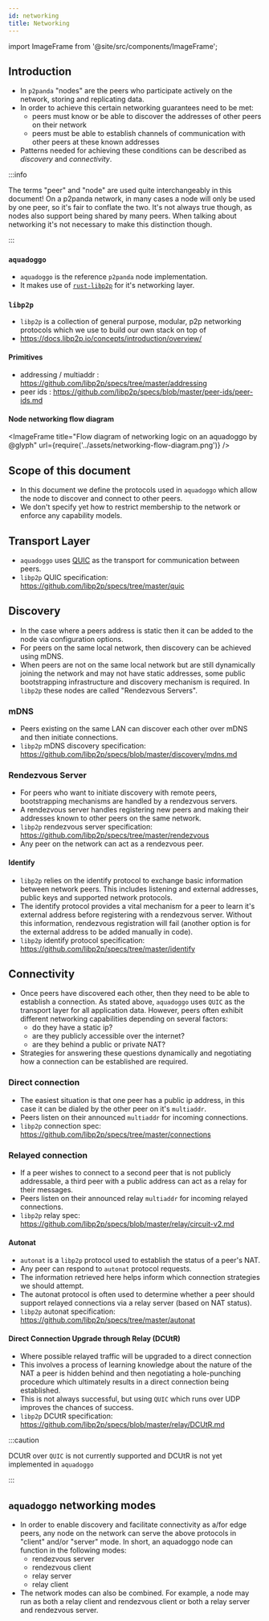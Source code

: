 ```yaml
---
id: networking
title: Networking
---
```


import ImageFrame from '@site/src/components/ImageFrame';

## Introduction

- In `p2panda` "nodes" are the peers who participate actively on the network, storing and replicating data.
- In order to achieve this certain networking guarantees need to be met:
  - peers must know or be able to discover the addresses of other peers on their network
  - peers must be able to establish channels of communication with other peers at these known addresses
- Patterns needed for achieving these conditions can be described as _discovery_ and
  _connectivity_.

:::info 

The terms "peer" and "node" are used quite interchangeably in this document! On a p2panda network, in
many cases a node will only be used by one peer, so it's fair to conflate the two. It's not
always true though, as nodes also support being shared by many peers. When talking about
networking it's not necessary to make this distinction though.

:::

### `aquadoggo`

- `aquadoggo` is the reference `p2panda` node implementation.
- It makes use of [`rust-libp2p`](https://github.com/libp2p/rust-libp2p) for it's networking layer.

### `libp2p`

- `libp2p` is a collection of general purpose, modular, p2p networking protocols which we use to build our own stack on top of
- https://docs.libp2p.io/concepts/introduction/overview/

#### Primitives

- addressing / multiaddr : https://github.com/libp2p/specs/tree/master/addressing
- peer ids : https://github.com/libp2p/specs/blob/master/peer-ids/peer-ids.md

#### Node networking flow diagram

<ImageFrame
title="Flow diagram of networking logic on an aquadoggo by @glyph"
url={require('../assets/networking-flow-diagram.png')}
/>

## Scope of this document

- In this document we define the protocols used in `aquadoggo` which allow the node to discover
  and connect to other peers.
- We don't specify yet how to restrict membership to the network or enforce any capability models.

## Transport Layer

- `aquadoggo` uses [QUIC](https://en.wikipedia.org/wiki/QUIC) as the transport for communication between peers.
- `libp2p` QUIC specification: https://github.com/libp2p/specs/tree/master/quic

## Discovery

- In the case where a peers address is static then it can be added to the node via configuration
  options.
- For peers on the same local network, then discovery can be achieved using mDNS.
- When peers are not on the same local network but are still dynamically joining the network and
  may not have static addresses, some public bootstrapping infrastructure and discovery mechanism
  is required. In `libp2p` these nodes are called "Rendezvous Servers".

### mDNS

- Peers existing on the same LAN can discover each other over mDNS and then initiate connections.
- `libp2p` mDNS discovery specification: https://github.com/libp2p/specs/blob/master/discovery/mdns.md

### Rendezvous Server

- For peers who want to initiate discovery with remote peers, bootstrapping mechanisms are handled by a rendezvous servers.
- A rendezvous server handles registering new peers and making their addresses known to other
  peers on the same network.
- `libp2p` rendezvous server specification: https://github.com/libp2p/specs/tree/master/rendezvous
- Any peer on the network can act as a rendezvous peer.

#### Identify

- `libp2p` relies on the identify protocol to exchange basic information between network peers. This includes listening and external addresses, public keys and supported network protocols.
- The identify protocol provides a vital mechanism for a peer to learn it's external address before registering with a rendezvous server. Without this information, rendezvous registration will fail (another option is for the external address to be added manually in code).
- `libp2p` identify protocol specification: https://github.com/libp2p/specs/tree/master/identify

## Connectivity

- Once peers have discovered each other, then they need to be able to establish a connection. As stated above, `aquadoggo` uses `QUIC` as the transport layer for all application data. However, peers often exhibit different networking capabilities depending on several factors:
  - do they have a static ip?
  - are they publicly accessible over the internet?
  - are they behind a public or private NAT?
- Strategies for answering these questions dynamically and negotiating how a connection can be established are required.

### Direct connection

- The easiest situation is that one peer has a public ip address, in this case it can be dialed by the other peer on it's `multiaddr`.
- Peers listen on their announced `multiaddr` for incoming connections.
- `libp2p` connection spec: https://github.com/libp2p/specs/tree/master/connections

### Relayed connection

- If a peer wishes to connect to a second peer that is not publicly addressable, a third peer with a public address can act as a relay for their messages.
- Peers listen on their announced relay `multiaddr` for incoming relayed connections.
- `libp2p` relay spec: https://github.com/libp2p/specs/blob/master/relay/circuit-v2.md

#### Autonat

- `autonat` is a `libp2p` protocol used to establish the status of a peer's NAT.
- Any peer can respond to `autonat` protocol requests.
- The information retrieved here helps inform which connection strategies we should attempt.
- The autonat protocol is often used to determine whether a peer should support relayed connections via a relay server (based on NAT status).
- `libp2p` autonat specification: https://github.com/libp2p/specs/tree/master/autonat

#### Direct Connection Upgrade through Relay (DCUtR)

- Where possible relayed traffic will be upgraded to a direct connection
- This involves a process of learning knowledge about the nature of the NAT a peer is hidden behind and then negotiating a hole-punching procedure which ultimately results in a direct connection being established.
- This is not always successful, but using `QUIC` which runs over UDP improves the chances of success.
- `libp2p` DCUtR specification: https://github.com/libp2p/specs/blob/master/relay/DCUtR.md

:::caution 

DCUtR over `QUIC` is not currently supported and DCUtR is not yet implemented in `aquadoggo`

:::

## `aquadoggo` networking modes

- In order to enable discovery and facilitate connectivity as a/for edge peers, any node on the network can serve the above protocols in "client" and/or "server" mode. In short, an aquadoggo node can function in the following modes:
  - rendezvous server
  - rendezvous client
  - relay server
  - relay client
- The network modes can also be combined. For example, a node may run as both a relay client and rendezvous client or both a relay server and rendezvous server.
